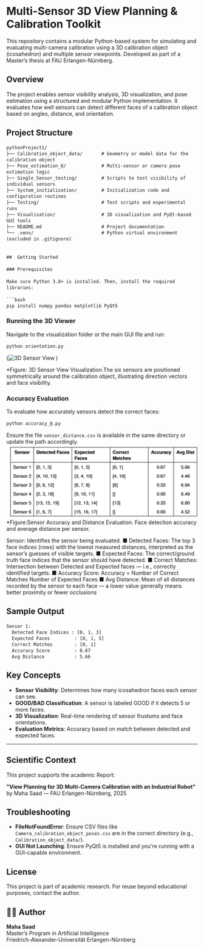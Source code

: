 #  Multi-Sensor 3D View Planning & Calibration Toolkit

This repository contains a modular Python-based system for simulating and evaluating multi-camera calibration using a 3D calibration object (icosahedron) and multiple sensor viewpoints. Developed as part of a Master’s thesis at FAU Erlangen-Nürnberg.



##  Overview

The project enables sensor visibility analysis, 3D visualization, and pose estimation using a structured and modular Python implementation. It evaluates how well sensors can detect different faces of a calibration object based on angles, distance, and orientation.



##  Project Structure

```
pythonProject1/
├── Calibration_object_data/       # Geometry or model data for the calibration object
├── Pose_estimation_6/             # Multi-sensor or camera pose estimation logic
├── Single_Sensor_testing/         # Scripts to test visibility of individual sensors
├── System_initialization/         # Initialization code and configuration routines
├── Testing/                       # Test scripts and experimental runs
├── Visualisation/                 # 3D visualization and PyQt-based GUI tools
├── README.md                      # Project documentation
└── .venv/                         # Python virtual environment (excluded in .gitignore)


##  Getting Started

### Prerequisites

Make sure Python 3.8+ is installed. Then, install the required libraries:

```bash
pip install numpy pandas matplotlib PyQt5
```

###  Running the 3D Viewer

Navigate to the visualization folder or the main GUI file and run:

```bash
python orientation.py
```
(![3D Sensor View](https://raw.githubusercontent.com/MahaSaad12/AI_Robotics/main/final_figure.png)
)

*Figure: 3D Sensor View Visualization.The six sensors are positioned symmetrically around
the calibration object, illustrating direction vectors and face visibility.

### Accuracy Evaluation

To evaluate how accurately sensors detect the correct faces:

```bash
python accuracy_@.py
```

Ensure the file `sensor_distance.csv` is available in the same directory or update the path accordingly.
![Output of Accuracy_evalution]( ./Accuracy.png)  
*Figure:Sensor Accuracy and Distance Evaluation. Face detection accuracy and average
distance per sensor. 

Sensor: Identifies the sensor being evaluated.
■ Detected Faces: The top 3 face indices (rows) with the lowest measured distances, interpreted
as the sensor’s guesses of visible targets.
■ Expected Faces: The correct/ground truth face indices that the sensor should have detected.
■ Correct Matches: Intersection between Detected and Expected faces — i.e., correctly identified
targets.
■ Accuracy Score: Accuracy = Number of Correct Matches
Number of Expected Faces
■ Avg Distance: Mean of all distances recorded by the sensor to each face — a lower value
generally means better proximity or fewer occlusions
## Sample Output

```
Sensor 1:
  Detected Face Indices : [0, 1, 3]
  Expected Faces         : [0, 1, 5]
  Correct Matches        : [0, 1]
  Accuracy Score         : 0.67
  Avg Distance           : 5.66
```



## Key Concepts

- **Sensor Visibility**: Determines how many icosahedron faces each sensor can see.
- **GOOD/BAD Classification**: A sensor is labeled GOOD if it detects 5 or more faces.
- **3D Visualization**: Real-time rendering of sensor frustums and face orientations.
- **Evaluation Metrics**: Accuracy based on match between detected and expected faces.

---

## Scientific Context

This project supports the academic Report:

**"View Planning for 3D Multi-Camera Calibration with an Industrial Robot"**  
by Maha Saad — FAU Erlangen-Nürnberg, 2025





## Troubleshooting

- **FileNotFoundError**: Ensure CSV files like `Camera_calibration_object_poses.csv` are in the correct directory (e.g., `Calibration_object_data/`).
- **GUI Not Launching**: Ensure PyQt5 is installed and you're running with a GUI-capable environment.



## License

This project is part of academic research. For reuse beyond educational purposes, contact the author.



## 🙋‍♀️ Author

**Maha Saad**  
Master’s Program in Artificial Intelligence  
Friedrich-Alexander-Universität Erlangen-Nürnberg
